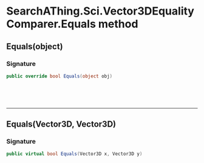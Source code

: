 # SearchAThing.Sci.Vector3DEqualityComparer.Equals method
## Equals(object)
### Signature
```csharp
public override bool Equals(object obj)
```

<p>&nbsp;</p>
<p>&nbsp;</p>
<hr/>

## Equals(Vector3D, Vector3D)
### Signature
```csharp
public virtual bool Equals(Vector3D x, Vector3D y)
```
